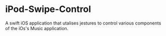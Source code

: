 # iPod-Swipe-Control
A swift iOS application that utalises jestures to control various components of the iOs's Music application.
